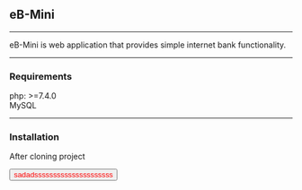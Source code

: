 

## eB-Mini

---

eB-Mini is web application that provides simple internet bank functionality.

---

### Requirements

php: >=7.4.0
<br>
MySQL

---

### Installation

After cloning project

<button style="color: red"> sadadsssssssssssssssssssss</button>

